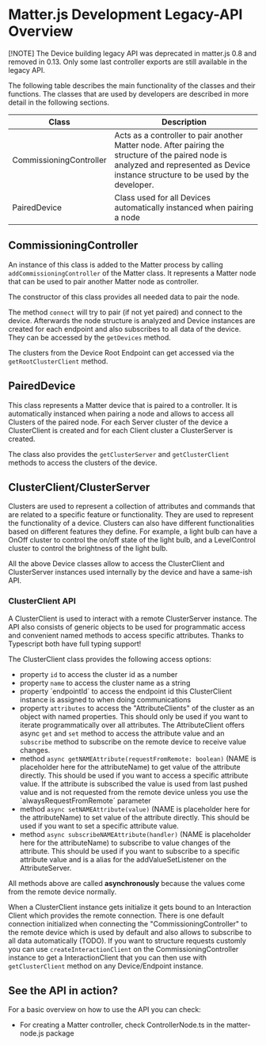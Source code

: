 # Matter.js Development Legacy-API Overview

[!NOTE]
The Device building legacy API was deprecated in matter.js 0.8 and removed in 0.13. Only some last controller exports are 
 still available in the legacy API. 

The following table describes the main functionality of the classes and their functions. The classes that are used by developers are described in more detail in the following sections.

| Class                   | Description                                                                                                                                                                            |
|-------------------------|----------------------------------------------------------------------------------------------------------------------------------------------------------------------------------------|
| CommissioningController | Acts as a controller to pair another Matter node. After pairing the structure of the paired node is analyzed and represented as Device instance structure to be used by the developer. |
| PairedDevice            | Class used for all Devices automatically instanced when pairing a node                                                                                                                 |

## CommissioningController

An instance of this class is added to the Matter process by calling `addCommissioningController` of the Matter class. It represents a Matter node that can be used to pair another Matter node as controller.

The constructor of this class provides all needed data to pair the node.

The method `connect` will try to pair (if not yet paired) and connect to the device. Afterwards the node structure is analyzed and Device instances are created for each endpoint and also subscribes to all data of the device. They can be accessed by the `getDevices` method.

The clusters from the Device Root Endpoint can get accessed via the `getRootClusterClient` method.

## PairedDevice

This class represents a Matter device that is paired to a controller. It is automatically instanced when pairing a node and allows to access all Clusters of the paired node. For each Server cluster of the device a ClusterClient is created and for each Client cluster a ClusterServer is created. 

The class also provides the `getClusterServer` and `getClusterClient` methods to access the clusters of the device.

## ClusterClient/ClusterServer

Clusters are used to represent a collection of attributes and commands that are related to a specific feature or functionality. They are used to represent the functionality of a device. Clusters can also have different functionalities based on different features they define. For example, a light bulb can have a OnOff cluster to control the on/off state of the light bulb, and a LevelControl cluster to control the brightness of the light bulb.

All the above Device classes allow to access the ClusterClient and ClusterServer instances used internally by the device and have a same-ish API.

### ClusterClient API

A ClusterClient is used to interact with a remote ClusterServer instance. The API also consists of generic objects to be used for programmatic access and convenient named methods to access specific attributes. Thanks to Typescript both have full typing support!

The ClusterClient class provides the following access options:
* property `id` to access the cluster id as a number
* property `name` to access the cluster name as a string
* property ´endpointId` to access the endpoint id this ClusterClient instance is assigned to when doing communications
* property `attributes` to access the "AttributeClients" of the cluster as an object with named properties. This should only be used if you want to iterate programmatically over all attributes. The AttributeClient offers async `get` and `set` method to access the attribute value and an `subscribe` method to subscribe on the remote device to receive value changes.
* method `async getNAMEAttribute(requestFromRemote: boolean)` (NAME is placeholder here for the attributeName) to get value of the attribute directly. This should be used if you want to access a specific attribute value. If the attribute is subscribed the value is used from last pushed value and is not requested from the remote device unless you use the `alwaysRequestFromRemote´ parameter
* method `async setNAMEAttribute(value)` (NAME is placeholder here for the attributeName) to set value of the attribute directly. This should be used if you want to set a specific attribute value.
* method `async subscribeNAMEAttribute(handler)` (NAME is placeholder here for the attributeName) to subscribe to value changes of the attribute. This should be used if you want to subscribe to a specific attribute value and is a alias for the addValueSetListener on the AttributeServer.

All methods above are called **asynchronously** because the values come from the remote device normally.

When a ClusterClient instance gets initialize it gets bound to an Interaction Client which provides the remote connection. There is one default connection initialized when connecting the "CommissioningController" to the remote device which is used by default and also allows to subscribe to all data automatically (TODO). If you want to structure requests customly you can use `createInteractionClient` on the CommissioningController instance to get a InteractionClient that you can then use with `getClusterClient` method on any Device/Endpoint instance.

## See the API in action?

For a basic overview on how to use the API you can check:
* For creating a Matter controller, check ControllerNode.ts in the matter-node.js package
